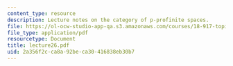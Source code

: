 ```yaml
---
content_type: resource
description: Lecture notes on the category of p-profinite spaces.
file: https://ol-ocw-studio-app-qa.s3.amazonaws.com/courses/18-917-topics-in-algebraic-topology-the-sullivan-conjecture-fall-2007/2a356f2cca8a92beca30416838eb30b7_lecture26.pdf
file_type: application/pdf
resourcetype: Document
title: lecture26.pdf
uid: 2a356f2c-ca8a-92be-ca30-416838eb30b7
---
```

